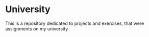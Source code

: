 # University
This is a repository dedicated to projects and exercises, that were assignments on my university 
